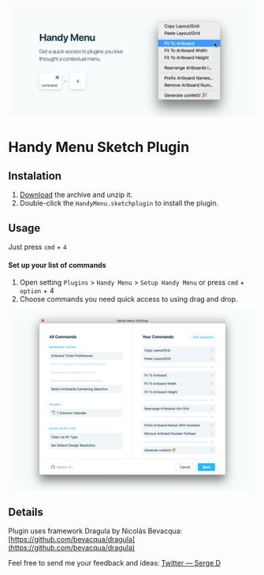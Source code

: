 ![Cover](https://github.com/sergeishere/HandyMenu-SketchPlugin/raw/master/images/cover_image.png)
# Handy Menu Sketch Plugin

## Instalation

1. [Download](https://github.com/sergeishere/HandyMenu-SketchPlugin/archive/master.zip) the archive and unzip it.
2. Double-click the `HandyMenu.sketchplugin` to install the plugin.

## Usage

Just press `cmd` + `4`

#### Set up your list of commands

1. Open setting `Plugins` > `Handy Menu` > `Setup Handy Menu` or press `cmd` + `option` + 4
2. Choose commands you need quick access to using drag and drop.

![Settings](https://github.com/sergeishere/HandyMenu-SketchPlugin/raw/master/images/settings.png)

## Details

Plugin uses framework Dragula by Nicolás Bevacqua: [https://github.com/bevacqua/dragula](https://github.com/bevacqua/dragula)

Feel free to send me your feedback and ideas: [Twitter — Serge D](https://twitter.com/sergehere)
